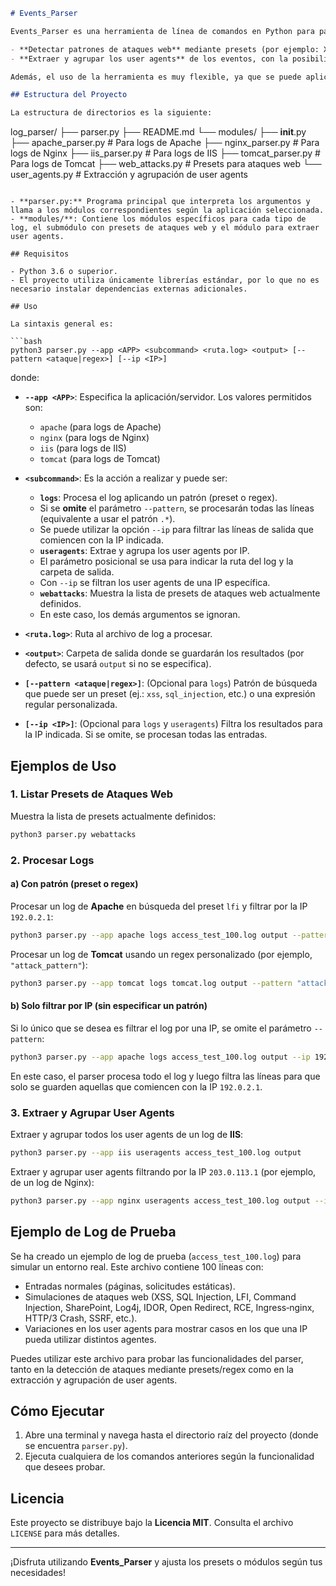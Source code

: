 ```markdown
# Events_Parser

Events_Parser es una herramienta de línea de comandos en Python para parsear y analizar logs de diferentes fuentes, como Apache, Nginx, IIS y Tomcat. La herramienta permite:

- **Detectar patrones de ataques web** mediante presets (por ejemplo: XSS, SQL Injection, LFI, Command Injection, SharePoint, Log4j, IDOR, Open Redirect, RCE, Ingress‑nginx, HTTP/3 Crash, SSRF, etc.).
- **Extraer y agrupar los user agents** de los eventos, con la posibilidad de filtrar por una IP específica para identificar si una misma IP usa distintos user agents (posible indicio de evasión o manipulación).

Además, el uso de la herramienta es muy flexible, ya que se puede aplicar un filtro de patrón (preset o expresión regular) y, opcionalmente, filtrar las entradas por IP sin necesidad de indicar un patrón cuando solo se desea filtrar por IP.

## Estructura del Proyecto

La estructura de directorios es la siguiente:

```
log_parser/
├── parser.py
├── README.md
└── modules/
   ├── __init__.py
   ├── apache_parser.py    # Para logs de Apache
   ├── nginx_parser.py     # Para logs de Nginx
   ├── iis_parser.py       # Para logs de IIS
   ├── tomcat_parser.py    # Para logs de Tomcat
   ├── web_attacks.py      # Presets para ataques web
   └── user_agents.py      # Extracción y agrupación de user agents
```

- **parser.py:** Programa principal que interpreta los argumentos y llama a los módulos correspondientes según la aplicación seleccionada.
- **modules/**: Contiene los módulos específicos para cada tipo de log, el submódulo con presets de ataques web y el módulo para extraer user agents.

## Requisitos

- Python 3.6 o superior.
- El proyecto utiliza únicamente librerías estándar, por lo que no es necesario instalar dependencias externas adicionales.

## Uso

La sintaxis general es:

```bash
python3 parser.py --app <APP> <subcommand> <ruta.log> <output> [--pattern <ataque|regex>] [--ip <IP>]
```

donde:

- **`--app <APP>`**: Especifica la aplicación/servidor. Los valores permitidos son:
  - `apache` (para logs de Apache)
  - `nginx` (para logs de Nginx)
  - `iis` (para logs de IIS)
  - `tomcat` (para logs de Tomcat)

- **`<subcommand>`**: Es la acción a realizar y puede ser:
  - **`logs`**: Procesa el log aplicando un patrón (preset o regex).  
   - Si se **omite** el parámetro `--pattern`, se procesarán todas las líneas (equivalente a usar el patrón `.*`).
   - Se puede utilizar la opción `--ip` para filtrar las líneas de salida que comiencen con la IP indicada.
  - **`useragents`**: Extrae y agrupa los user agents por IP.  
   - El parámetro posicional se usa para indicar la ruta del log y la carpeta de salida.
   - Con `--ip` se filtran los user agents de una IP específica.
  - **`webattacks`**: Muestra la lista de presets de ataques web actualmente definidos.  
   - En este caso, los demás argumentos se ignoran.

- **`<ruta.log>`**: Ruta al archivo de log a procesar.
- **`<output>`**: Carpeta de salida donde se guardarán los resultados (por defecto, se usará `output` si no se especifica).
- **`[--pattern <ataque|regex>]`**: (Opcional para `logs`) Patrón de búsqueda que puede ser un preset (ej.: `xss`, `sql_injection`, etc.) o una expresión regular personalizada.
- **`[--ip <IP>]`**: (Opcional para `logs` y `useragents`) Filtra los resultados para la IP indicada. Si se omite, se procesan todas las entradas.

## Ejemplos de Uso

### 1. Listar Presets de Ataques Web

Muestra la lista de presets actualmente definidos:

```bash
python3 parser.py webattacks
```

### 2. Procesar Logs

#### a) Con patrón (preset o regex)

Procesar un log de **Apache** en búsqueda del preset `lfi` y filtrar por la IP `192.0.2.1`:

```bash
python3 parser.py --app apache logs access_test_100.log output --pattern lfi --ip 192.0.2.1
```

Procesar un log de **Tomcat** usando un regex personalizado (por ejemplo, `"attack_pattern"`):

```bash
python3 parser.py --app tomcat logs tomcat.log output --pattern "attack_pattern"
```

#### b) Solo filtrar por IP (sin especificar un patrón)

Si lo único que se desea es filtrar el log por una IP, se omite el parámetro `--pattern`:

```bash
python3 parser.py --app apache logs access_test_100.log output --ip 192.0.2.1
```

En este caso, el parser procesa todo el log y luego filtra las líneas para que solo se guarden aquellas que comiencen con la IP `192.0.2.1`.

### 3. Extraer y Agrupar User Agents

Extraer y agrupar todos los user agents de un log de **IIS**:

```bash
python3 parser.py --app iis useragents access_test_100.log output
```

Extraer y agrupar user agents filtrando por la IP `203.0.113.1` (por ejemplo, de un log de Nginx):

```bash
python3 parser.py --app nginx useragents access_test_100.log output --ip 203.0.113.1
```

## Ejemplo de Log de Prueba

Se ha creado un ejemplo de log de prueba (`access_test_100.log`) para simular un entorno real. Este archivo contiene 100 líneas con:
- Entradas normales (páginas, solicitudes estáticas).
- Simulaciones de ataques web (XSS, SQL Injection, LFI, Command Injection, SharePoint, Log4j, IDOR, Open Redirect, RCE, Ingress‑nginx, HTTP/3 Crash, SSRF, etc.).
- Variaciones en los user agents para mostrar casos en los que una IP pueda utilizar distintos agentes.

Puedes utilizar este archivo para probar las funcionalidades del parser, tanto en la detección de ataques mediante presets/regex como en la extracción y agrupación de user agents.

## Cómo Ejecutar

1. Abre una terminal y navega hasta el directorio raíz del proyecto (donde se encuentra `parser.py`).
2. Ejecuta cualquiera de los comandos anteriores según la funcionalidad que desees probar.

## Licencia

Este proyecto se distribuye bajo la **Licencia MIT**. Consulta el archivo `LICENSE` para más detalles.

---

¡Disfruta utilizando **Events_Parser** y ajusta los presets o módulos según tus necesidades!
```
